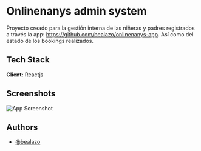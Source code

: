 # Onlinenanys admin system

Proyecto creado para la gestión interna de las niñeras y padres registrados a través la app: https://github.com/bealazo/onlinenanys-app.
Así como del estado de los bookings realizados.
## Tech Stack

**Client:** Reactjs


## Screenshots

![App Screenshot](https://bealazo.github.io/portfolio/images/pic-3.png)


## Authors

- [@bealazo](https://github.com/bealazo)
